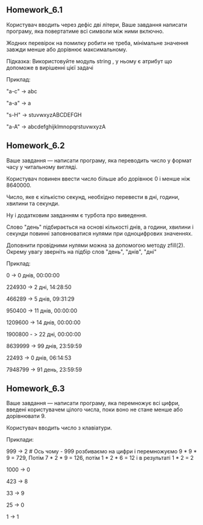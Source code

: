 ## Homework_6.1
Користувач вводить через дефіс дві літери, Ваше завдання написати програму, яка повертатиме всі символи між ними включно.

Жодних перевірок на помилку робити не треба, мінімальне значення завжди менше або дорівнює максимальному.

Підказка: Використовуйте модуль string , у ньому є атрибут що допоможе в вирішенні цієї задачі

Приклад:

"a-c" -> abc

"a-a" -> a

"s-H" -> stuvwxyzABCDEFGH

"a-A" -> abcdefghijklmnopqrstuvwxyzA


## Homework_6.2
Ваше завдання — написати програму, яка переводить число у формат часу у читальному вигляді.

Користувач повинен ввести число більше або дорівнює 0 і менше ніж 8640000.

Число, яке є кількістю секунд, необхідно перевести в дні, години, хвилини та секунди.

Ну і додатковим завданням є турбота про виведення.

Слово "день" підбирається на основі кількості днів, а години, хвилини і секунди повинні заповнюватися нулями при одноцифрових значеннях.


Доповнити провідними нулями можна за допомогою методу zfill(2). Окрему увагу зверніть на підбір слов "день", "днів", "дні"

Приклад:

0 -> 0 днів, 00:00:00

224930 -> 2 дні, 14:28:50

466289 -> 5 днів, 09:31:29

950400 -> 11 днів, 00:00:00

1209600 -> 14 днів, 00:00:00

1900800 - > 22 дні, 00:00:00

8639999 -> 99 днів, 23:59:59

22493 -> 0 днів, 06:14:53

7948799 -> 91 день, 23:59:59

## Homework_6.3

Ваше завдання — написати програму, яка перемножує всі цифри, введені користувачем цілого числа, поки воно не стане менше або дорівнювати 9.

Користувач вводить число з клавіатури.

Приклади:

999 -> 2 # Ось чому - 999 розбиваємо на цифри і перемножуємо 9 * 9 * 9 = 729, Потім 7 * 2 * 9 = 126, потім 1 * 2 * 6 = 12 і в результаті 1 * 2 = 2

1000 -> 0

423 -> 8

33 -> 9

25 -> 0

1 -> 1
